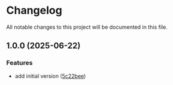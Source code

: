 # Changelog

All notable changes to this project will be documented in this file.

## 1.0.0 (2025-06-22)


### Features

* add initial version ([5c22bee](https://github.com/yros-cloud/terraform-aws-iam-identity-center/commit/5c22beef498a9b9f2c9850087455a829c5763670))
